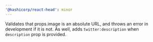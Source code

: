 ```yaml
---
'@hashicorp/react-head': minor
---
```


Validates that props.image is an absolute URL, and throws an error in development if it is not. As well, adds `twitter:description` when `description` prop is provided.
